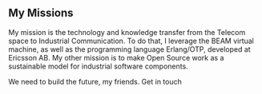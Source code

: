 ## My Missions

My mission is the technology and knowledge transfer from the Telecom space to Industrial Communication.
To do that, I leverage the BEAM virtual machine, as well as the programming language Erlang/OTP, developed at Ericsson AB.
My other mission is to make Open Source work as a sustainable model for industrial software components.

We need to build the future, my friends. Get in touch
<!--
**ioolkos/ioolkos** is a ✨ _special_ ✨ repository because its `README.md` (this file) appears on your GitHub profile.

Here are some ideas to get you started:

- 🔭 I’m currently working on ...
- 🌱 I’m currently learning ...
- 👯 I’m looking to collaborate on ...
- 🤔 I’m looking for help with ...
- 💬 Ask me about ...
- 📫 How to reach me: ...
- 😄 Pronouns: ...
- ⚡ Fun fact: ...
-->
